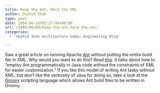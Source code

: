```yaml
---
title: Keep the Ant, Hold the XML
author: Shahid Shah
type: post
date: 2004-06-10T02:27:49+00:00
url: /2004/06/09/keep-the-ant-hold-the-xml/
categories:
  - 'Shahid Shah Architecture &amp; Engineering Blog'

---
```

Saw a great article on running Apache [Ant][1] without putting the entire build file in XML. Why would you want to do this? Read [this][2]. It talks about how to &#8220;employ Ant programmatically in Java code without the constraints of XML for easier customization.&#8221; If you like this model of writing Ant tasks without XML, but don&#8217;t like the verbosity of Java for doing so, take a look at the [Groovy][3] scripting language which allows Ant build files to be written in Groovy.

 [1]: http://ant.apache.org
 [2]: http://www.ftponline.com/javapro/2004_06/magazine/features/kgauthier/
 [3]: groovy.codehaus.com